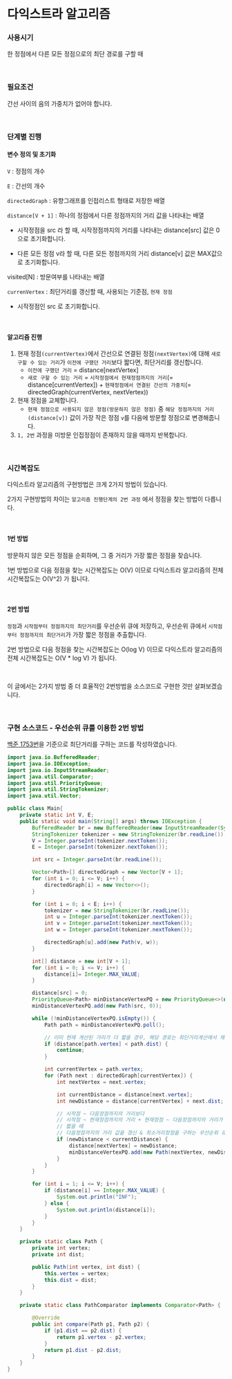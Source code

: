 # 다익스트라 알고리즘

### 사용시기

한 정점에서 다른 모든 정점으로의 최단 경로를 구할 때

<br>

### 필요조건

간선 사이의 음의 가중치가 없어야 합니다.

<br>

### 단계별 진행

#### 변수 정의 및 초기화

`V` : 정점의 개수

`E` : 간선의 개수

`directedGraph` : 유향그래프를 인접리스트 형태로 저장한 배열

`distance[V + 1]` : 하나의 정점에서 다른 정점까지의 거리 값을 나타내는 배열

- 시작정점을 src 라 할 때, 시작정점까지의 거리를 나타내는 distance[src] 값은 0으로 초기화합니다.

- 다른 모든 정점 v라 할 때, 다른 모든 정점까지의 거리 distance[v] 값은 MAX값으로 초기화합니다.

visited[N] : 방문여부를 나타내는 배열

`currenVertex` : 최단거리를 갱신할 때, 사용되는 기준점, `현재 정점`

- 시작정점인 src 로 초기화합니다.

<br>

#### 알고리즘 진행

1. 현재 정점`(currentVertex)`에서 간선으로 연결된 정점`(nextVertex)`에 대해 `새로 구할 수 있는 거리`가 `이전에 구했던 거리`보다 짧다면, 최단거리를 갱신합니다.
   - `이전에 구했던 거리` = distance[nextVertex]
   - `새로 구할 수 있는 거리` = `시작정점에서 현재정점까지의 거리`(= distance[currentVertex]) + `현재정점에서 연결된 간선의 가중치`(= directedGraph(currentVertex, nextVertex))
2. 현재 정점을 교체합니다.
   - `현재 정점으로 사용되지 않은 정점(방문하지 않은 정점)` 중 `해당 정점까지의 거리(distance[v])` 값이 가장 작은 정점 `v`를 다음에 방문할 정점으로 변경해줍니다. 
3. `1, 2번` 과정을 미방문 인접정점이 존재하지 않을 때까지 반복합니다. 

<br>

### 시간복잡도

다익스트라 알고리즘의 구현방법은 크게 2가지 방법이 있습니다.

2가지 구현방법의 차이는 `알고리즘 진행단계의 2번 과정` 에서 정점을 찾는 방법이 다릅니다.

<br>

#### 1번 방법

방문하지 않은 모든 정점을 순회하며, 그 중 거리가 가장 짧은 정점을 찾습니다.

1번 방법으로 다음 정점을 찾는 시간복잡도는 O(V) 이므로 다익스트라 알고리즘의 전체 시간복잡도는 O(V^2) 가 됩니다.

<br>

#### 2번 방법

`정점`과 `시작점부터 정점까지의 최단거리`를 우선순위 큐에 저장하고, 우선순위 큐에서 `시작점부터 정점까지의 최단거리`가 가장 짧은 정점을 추출합니다.

2번 방법으로 다음 정점을 찾는 시간복잡도는 O(log V) 이므로 다익스트라 알고리즘의 전체 시간복잡도는 O(V * log V) 가 됩니다.

<br>

이 글에서는 2가지 방법 중 더 효율적인 2번방법을 소스코드로 구현한 것만 살펴보겠습니다.

<br>

### 구현 소스코드 - 우선순위 큐를 이용한 2번 방법

[백준 1753번](https://www.acmicpc.net/problem/1753)을 기준으로 최단거리를 구하는 코드를 작성하였습니다.

```java
import java.io.BufferedReader;
import java.io.IOException;
import java.io.InputStreamReader;
import java.util.Comparator;
import java.util.PriorityQueue;
import java.util.StringTokenizer;
import java.util.Vector;

public class Main{
    private static int V, E;
    public static void main(String[] args) throws IOException {
        BufferedReader br = new BufferedReader(new InputStreamReader(System.in));
        StringTokenizer tokenizer = new StringTokenizer(br.readLine());
        V = Integer.parseInt(tokenizer.nextToken());
        E = Integer.parseInt(tokenizer.nextToken());

        int src = Integer.parseInt(br.readLine());

        Vector<Path>[] directedGraph = new Vector[V + 1];
        for (int i = 0; i <= V; i++) {
            directedGraph[i] = new Vector<>();
        }

        for (int i = 0; i < E; i++) {
            tokenizer = new StringTokenizer(br.readLine());
            int u = Integer.parseInt(tokenizer.nextToken());
            int v = Integer.parseInt(tokenizer.nextToken());
            int w = Integer.parseInt(tokenizer.nextToken());

            directedGraph[u].add(new Path(v, w));
        }

        int[] distance = new int[V + 1];
        for (int i = 0; i <= V; i++) {
            distance[i]= Integer.MAX_VALUE;
        }

        distance[src] = 0;
        PriorityQueue<Path> minDistanceVertexPQ = new PriorityQueue<>(new PathComparator());
        minDistanceVertexPQ.add(new Path(src, 0));

        while (!minDistanceVertexPQ.isEmpty()) {
            Path path = minDistanceVertexPQ.poll();

            // 이미 현재 계산된 거리가 더 짧을 경우, 해당 경로는 최단거리계산에서 제외합니다.
            if (distance[path.vertex] < path.dist) {
                continue;
            }

            int currentVertex = path.vertex;
            for (Path next : directedGraph[currentVertex]) {
                int nextVertex = next.vertex;

                int currentDistance = distance[next.vertex];
                int newDistance = distance[currentVertex] + next.dist;

                // 시작점 ~ 다음정점까지의 거리보다
                // 시작점 ~ 현재정점까지의 거리 + 현재정점 ~ 다음정점까지의 거리가
                // 짧을 때
                // 다음정점까지의 거리 값을 갱신 & 최소거리정점을 구하는 우선순위 큐에 삽입
                if (newDistance < currentDistance) {
                    distance[nextVertex] = newDistance;
                    minDistanceVertexPQ.add(new Path(nextVertex, newDistance));
                }
            }
        }

        for (int i = 1; i <= V; i++) {
            if (distance[i] == Integer.MAX_VALUE) {
                System.out.println("INF");
            } else {
                System.out.println(distance[i]);
            }
        }
    }

    private static class Path {
        private int vertex;
        private int dist;

        public Path(int vertex, int dist) {
            this.vertex = vertex;
            this.dist = dist;
        }
    }

    private static class PathComparator implements Comparator<Path> {

        @Override
        public int compare(Path p1, Path p2) {
            if (p1.dist == p2.dist) {
                return p1.vertex - p2.vertex;
            }
            return p1.dist - p2.dist;
        }
    }
}
```

